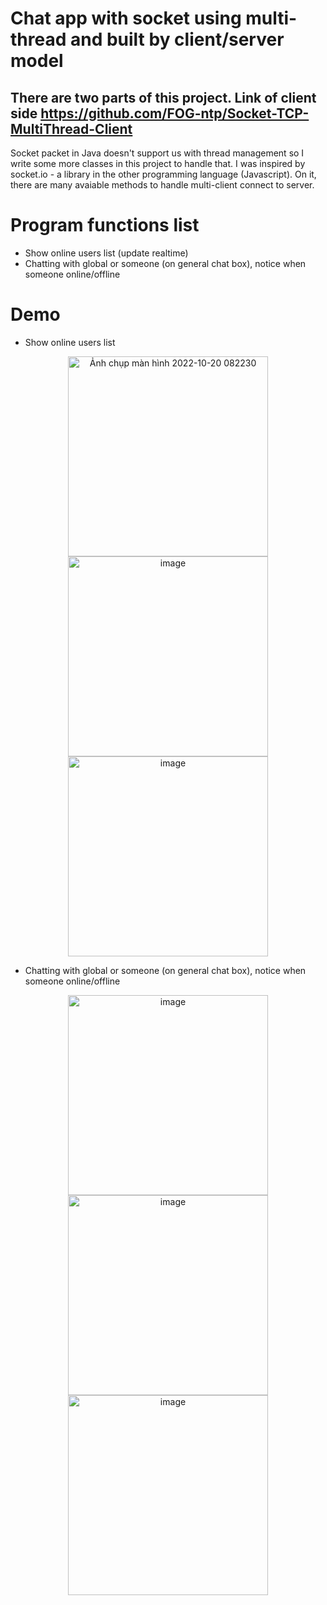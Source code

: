 # Chat app with socket using multi-thread and built by client/server model
There are two parts of this project.
Link of client side https://github.com/FOG-ntp/Socket-TCP-MultiThread-Client
-----
Socket packet in Java doesn't support us with thread management so I write some more classes in this project to handle that.
I was inspired by socket.io - a library in the other programming language (Javascript). On it, there are many avaiable methods to handle multi-client connect to server.
# Program functions list
 - Show online users list (update realtime)
 - Chatting with global or someone (on general chat box), notice when someone online/offline
# Demo
 - Show online users list
 <p align="center">
<img width="320" alt="Ảnh chụp màn hình 2022-10-20 082230" src="https://user-images.githubusercontent.com/99815527/196834244-e7d77a42-5503-4e79-9fc9-299247462864.png">
<img width="320" alt="image" src="https://user-images.githubusercontent.com/99815527/196834317-418110fe-be36-4fb8-b2ce-9c65d4851857.png">
<img width="320" alt="image" src="https://user-images.githubusercontent.com/99815527/196834406-86868fab-4ae8-4885-aa34-e5ed0c8a26cd.png">
 </p>

 - Chatting with global or someone (on general chat box), notice when someone online/offline
  <p align="center">
 <img width="320" alt="image" src="https://user-images.githubusercontent.com/99815527/196835263-843cd29f-2a9e-4db0-8495-b53e883ef7ba.png">
 <img width="320" alt="image" src="https://user-images.githubusercontent.com/99815527/196835228-12566627-f473-466d-afcf-07a811ca6914.png">
 <img width="320" alt="image" src="https://user-images.githubusercontent.com/99815527/196835343-2f16a292-0b1a-4c50-b309-238ece27a750.png">
</p>

